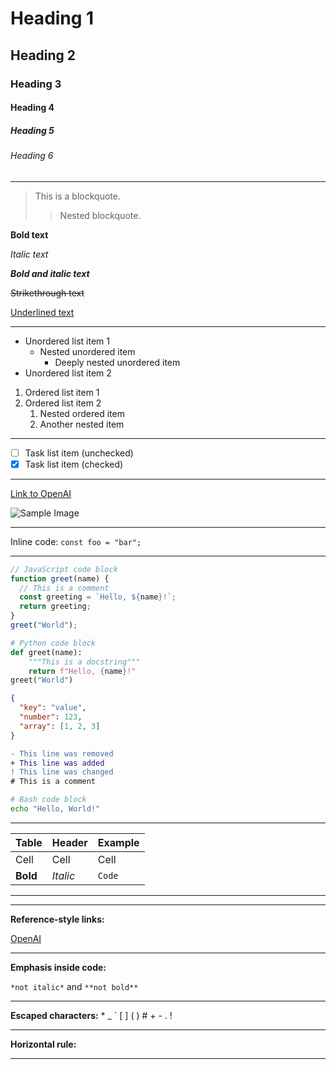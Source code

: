 # Heading 1

## Heading 2

### Heading 3

#### Heading 4

##### Heading 5

###### Heading 6

---

> This is a blockquote.
>
> > Nested blockquote.

**Bold text**

_Italic text_

**_Bold and italic text_**

~~Strikethrough text~~

<u>Underlined text</u>

---

- Unordered list item 1
  - Nested unordered item
    - Deeply nested unordered item
- Unordered list item 2

1. Ordered list item 1
2. Ordered list item 2
   1. Nested ordered item
   2. Another nested item

---

- [ ] Task list item (unchecked)
- [x] Task list item (checked)

---

[Link to OpenAI](https://openai.com)

![Sample Image](https://placekitten.com/200/100)

---

Inline code: `const foo = "bar";`

---

```js
// JavaScript code block
function greet(name) {
  // This is a comment
  const greeting = `Hello, ${name}!`;
  return greeting;
}
greet("World");
```

```python
# Python code block
def greet(name):
    """This is a docstring"""
    return f"Hello, {name}!"
greet("World")
```

```json
{
  "key": "value",
  "number": 123,
  "array": [1, 2, 3]
}
```

```diff
- This line was removed
+ This line was added
! This line was changed
# This is a comment
```

```bash
# Bash code block
echo "Hello, World!"
```

---

| Table    | Header   | Example |
| -------- | -------- | ------- |
| Cell     | Cell     | Cell    |
| **Bold** | _Italic_ | `Code`  |

---

<!-- HTML comment -->

---

**Reference-style links:**

[OpenAI][1]

[1]: https://openai.com

---

**Emphasis inside code:**

`*not italic*` and `**not bold**`

---

**Escaped characters:** \* \_ \` \[ \] \( \) \# \+ \- \. \!

---

**Horizontal rule:**

---

